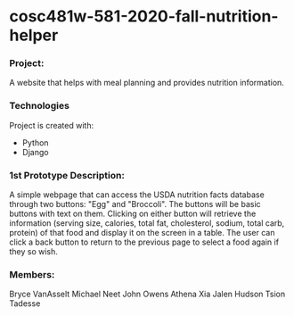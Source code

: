 # cosc481w-581-2020-fall-nutrition-helper

### Project:
A website that helps with meal planning and provides nutrition information.


### Technologies 
Project is created with:
* Python
* Django

### 1st Prototype Description:
A simple webpage that can access the USDA nutrition facts database through two buttons: "Egg" and "Broccoli". The buttons will be basic buttons with text on them. Clicking on either button will retrieve the information (serving size, calories, total fat, cholesterol, sodium, total carb, protein) of that food and display it on the screen in a table. The user can click a back button to return to the previous page to select a food again if they so wish.


### Members:
Bryce VanAsselt
Michael Neet
John Owens
Athena Xia
Jalen Hudson
Tsion Tadesse